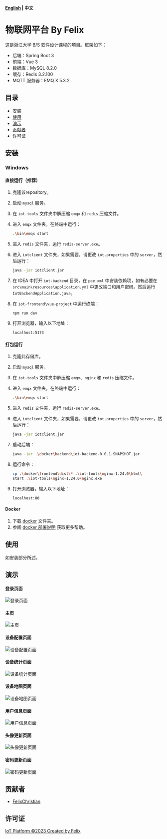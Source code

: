 **[English](Readme.md) | 中文**

# 物联网平台 By Felix

这是浙江大学 B/S 软件设计课程的项目。框架如下：
- 后端：Spring Boot 3
- 前端：Vue 3
- 数据库：MySQL 8.2.0
- 缓存：Redis 3.2.100
- MQTT 服务器：EMQ X 5.3.2

## 目录

- [安装](#安装)
- [使用](#使用)
- [演示](#演示)
- [贡献者](#贡献者)
- [许可证](#许可证)

## 安装

### Windows

#### 直接运行（推荐）

1. 克隆该repository。
2. 启动 `mysql` 服务。
3. 在 `iot-tools` 文件夹中解压缩 `emqx` 和 `redis` 压缩文件。
4. 进入 `emqx` 文件夹，在终端中运行：

    ```bash
    .\bin\emqx start
    ```

5. 进入 `redis` 文件夹，运行 `redis-server.exe`。
6. 进入 `iotclient` 文件夹，如果需要，请更改 `iot.properties` 中的 `server`，然后运行：

    ```bash
    java -jar iotclient.jar
    ```

7. 在 IDEA 中打开 `iot-backend` 目录，在 `poe.xml` 中安装依赖项，如有必要在 `src\main\resources\application.yml` 中更改端口和用户密码。然后运行 `IotBackendApplication.java`。
8. 在 `iot-frontend\vue-project` 中运行终端：

    ```
    npm run dev
    ```

9. 打开浏览器，输入以下地址：

    ```
    localhost:5173
    ```



####  打包运行

1. 克隆此存储库。
2. 启动 `mysql` 服务。
3. 在 `iot-tools` 文件夹中解压缩 `emqx`、`nginx` 和 `redis` 压缩文件。
4. 进入 `emqx` 文件夹，在终端中运行：

    ```bash
    .\bin\emqx start
    ```

5. 进入 `redis` 文件夹，运行 `redis-server.exe`。
6. 进入 `iotclient` 文件夹，如果需要，请更改 `iot.properties` 中的 `server`，然后运行：

    ```bash
    java -jar iotclient.jar
    ```

7. 启动后端：

    ```bash
    java -jar .\docker\backend\iot-backend-0.0.1-SNAPSHOT.jar
    ```

8. 运行命令：

    ```bash
    cp .\docker\frontend\dist\* .\iot-tools\nginx-1.24.0\html\
    start .\iot-tools\nginx-1.24.0\nginx.exe
    ```

9. 打开浏览器，输入以下地址：

    ```
    localhost:80
    ```



#### Docker

1. 下载 [docker](https://github.com/FelixChristian011226/iot-website/tree/main/docker) 文件夹。
2. 参阅 [docker 部署说明](https://github.com/FelixChristian011226/iot-website/blob/main/docker/Docker%E9%83%A8%E7%BD%B2%E8%AF%B4%E6%98%8E.md) 获取更多帮助。



## 使用

如安装部分所述。



## 演示

#### 登录页面

![登录页面](https://github.com/FelixChristian011226/iot-website/blob/main/report/images/loginpage.png?raw=true)

#### 主页

![主页](https://github.com/FelixChristian011226/iot-website/blob/main/report/images/homepage.png?raw=true)

#### 设备配置页面

![设备配置页面](https://github.com/FelixChristian011226/iot-website/blob/main/report/images/deviceconfiguration.png?raw=true)

#### 设备统计页面

![设备统计页面](https://github.com/FelixChristian011226/iot-website/blob/main/report/images/devicestatistics.png?raw=true)

#### 设备地图页面

![设备地图页面](https://github.com/FelixChristian011226/iot-website/blob/main/report/images/devicemap.png?raw=true)

#### 用户信息页面

![用户信息页面](https://github.com/FelixChristian011226/iot-website/blob/main/report/images/basicinformation.png?raw=true)

#### 头像更新页面

![头像更新页面](https://github.com/FelixChristian011226/iot-website/blob/main/report/images/updateavatar.png?raw=true)

#### 密码更新页面

![密码更新页面](https://github.com/FelixChristian011226/iot-website/blob/main/report/images/updatepassword.png?raw=true)

## 贡献者

- [FelixChristian](https://github.com/FelixChristian011226)

## 许可证

[IoT Platform ©2023 Created by Felix](https://github.com/FelixChristian011226/iot-website)